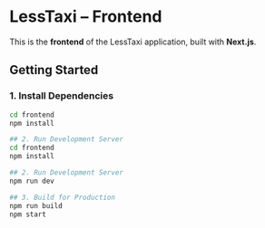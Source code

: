 # LessTaxi – Frontend

This is the **frontend** of the LessTaxi application, built with **Next.js**.

## Getting Started

### 1. Install Dependencies

```bash
cd frontend
npm install

## 2. Run Development Server
cd frontend
npm install

## 2. Run Development Server
npm run dev

## 3. Build for Production
npm run build
npm start
```
